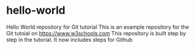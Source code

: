 # hello-world
Hello World repository for Git tutorial
This is an example repository for the Git tutoial on https://www.w3schools.com
This repository is built step by step in the tutorial.
It now includes steps for Github
